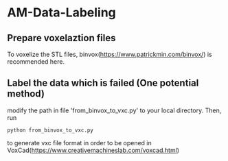 # AM-Data-Labeling
## Prepare voxelaztion files
To voxelize the STL files, binvox(https://www.patrickmin.com/binvox/) is recommended here.

## Label the data which is failed (One potential method)

modify the path in file 'from_binvox_to_vxc.py' to your local directory.
Then, run

```
python from_binvox_to_vxc.py
```

to generate vxc file format in order to be opened in VoxCad(https://www.creativemachineslab.com/voxcad.html)
